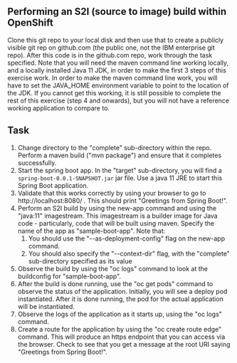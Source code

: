 ##  Performing an S2I (source to image) build within OpenShift

Clone this git repo to your local disk and then use that to create a publicly visible git rep on github.com (the public one, not the IBM enterprise git repo).
After this code is in the github.com repo, work through the task specified. Note that you will need the maven command line working locally, and
a locally installed Java 11 JDK, in order to make the first 3 steps of this exercise work. In order to make the maven command line work, you
will have to set the JAVA_HOME environment variable to point to the location of the JDK. If you cannot get this working, it is still possible
to complete the rest of this exercise (step 4 and onwards), but you will not have a reference working application to compare to.


## Task

1. Change directory to the "complete" sub-directory within the repo. Perform a maven build ("mvn package") and ensure that it completes successfully.
2. Start the spring boot app. In the "target" sub-directory, you will find a <code>spring-boot-0.0.1-SNAPSHOT.jar</code> jar file. Use a java 11 JRE to start this Spring Boot application.
3. Validate that this works correctly by using your browser to go to http://localhost:8080/ . This should print "Greetings from Spring Boot!".
4. Perform an S2I build by using the new-app command and using the "java:11" imagestream. This imagestream is a builder image for Java code -
particularly, code that will be built using maven. Specify the name of the app as "sample-boot-app". Note that:
    1.  You should use the "--as-deployment-config" flag on the new-app command.
    2.  You should also specify the "--context-dir" flag, with the "complete" sub-directory specified as its value
5. Observe the build by using the "oc logs" command to look at the buildconfig for "sample-boot-app".
6. After the build is done running, use the "oc get pods" command to observe the status of the application. Initially, you will see a deploy
pod instantiated. After it is done running, the pod for the actual application will be instantiated.
7. Observe the logs of the application as it starts up, using the "oc logs" command.
8. Create a route for the application by using the "oc create route edge" command. This will produce an https endpoint that you can access via
the browser. Check to see that you get a message at the root URI saying "Greetings from Spring Boot!".
